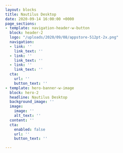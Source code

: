 ```yaml
---
layout: blocks
title: Nautilus Desktop
date: 2020-09-14 16:00:00 +0000
page_sections:
- template: navigation-header-w-button
  block: header-2
  logo: "/uploads/2020/09/08/appstore-512pt-2x.png"
  navigation:
  - link: ''
    link_text: ''
  - link: ''
    link_text: ''
  - link: ''
    link_text: ''
  cta:
    url: ''
    button_text: ''
- template: hero-banner-w-image
  block: hero-2
  headline: Nautilus Desktop
  background_image: ''
  image:
    image: ''
    alt_text: ''
  content: ''
  cta:
    enabled: false
    url: ''
    button_text: ''

---
```

